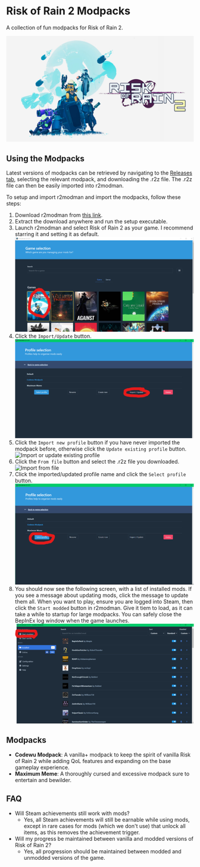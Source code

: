 # Risk of Rain 2 Modpacks

A collection of fun modpacks for Risk of Rain 2.

![Risk of Rain 2 Banner](images/ror2_banner.jpg?raw=true "Risk of Rain 2 Banner")

## Using the Modpacks
Latest versions of modpacks can be retrieved by navigating to the [Releases tab](https://github.com/brainsmoothheadempty/ror2modpacks/tags), selecting the relevant modpack, and downloading the .r2z file.
The .r2z file can then be easily imported into r2modman.

To setup and import r2modman and import the modpacks, follow these steps:

1. Download r2modman from [this link](https://thunderstore.io/package/ebkr/r2modman/).
2. Extract the download anywhere and run the setup executable.
3. Launch r2modman and select Risk of Rain 2 as your game. I recommend starring it and setting it as default.
![Select Risk of Rain 2](images/modpack_setup/step1_selectror2.png?raw=true "Select Risk of Rain 2")
4. Click the `Import/Update` button.
![Click Import/Update](images/modpack_setup/step2_import_1.png?raw=true "Click Import/Update")
5. Click the `Import new profile` button if you have never imported the modpack before, otherwise click the `Update existing profile` button.
![Import or update existing profile](images/modpack_setup/step2_import2.png?raw=true "Import or update existing profile")
6. Click the `From file` button and select the .r2z file you downloaded.
![Import from file](images/modpack_setup/step2_import3.png?raw=true "Import from file")
7. Click the imported/updated profile name and click the `Select profile` button.
![Select profile](images/modpack_setup/step3_select_profile.png?raw=true "Select profile")
8. You should now see the following screen, with a list of installed mods. If you see a message about updating mods, click the message to update them all. When you want to play, ensure you are logged into Steam, then click the `Start modded` button in r2modman. Give it tiem to load, as it can take a while to startup for large modpacks. You can safely close the BepInEx log window when the game launches.
![Update then start modded](images/modpack_setup/step4_installed_start_modded.png?raw=true "Update then start modded")

## Modpacks
- **Codewu Modpack**: A vanilla+ modpack to keep the spirit of vanilla Risk of Rain 2 while adding QoL features and expanding on the base gameplay experience.
- **Maximum Meme**: A thoroughly cursed and excessive modpack sure to entertain and bewilder.

## FAQ
- Will Steam achievements still work with mods?
  - Yes, all Steam achievements will still be earnable while using mods, except in rare cases for mods (which we don't use) that unlock all items, as this removes the achievement trigger.
- Will my progress be maintained between vanilla and modded versions of Risk of Rain 2?
  - Yes, all progression should be maintained between modded and unmodded versions of the game.
